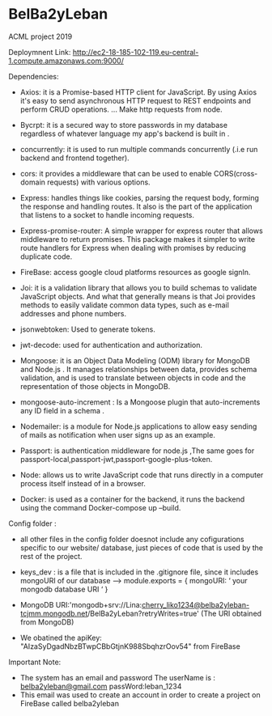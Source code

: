 # BelBa2yLeban
ACML project 2019

Deploymnent Link:
http://ec2-18-185-102-119.eu-central-1.compute.amazonaws.com:9000/

Dependencies:

-	Axios: it is a Promise-based HTTP client for JavaScript. By using Axios it's easy to send asynchronous HTTP request to REST endpoints and perform CRUD operations. ... Make http requests from node.

-	Bycrpt: it is a secured way to store passwords in my database regardless of whatever language my app's backend is built in .


-	concurrently: it is used to run multiple commands concurrently (.i.e run backend and frontend together).

-	cors: it provides a  middleware that can be used to enable CORS(cross-domain requests) with various options.


-	Express: handles things like cookies, parsing the request body, forming the response and handling routes. It also is the part of the application that listens to a socket to handle incoming requests.

-	Express-promise-router: A simple wrapper for express router that allows middleware to return promises. This package makes it simpler to write route handlers for Express when dealing with promises by reducing duplicate code.


-	FireBase: access google cloud platforms resources as google signIn.

-	Joi: it is a validation library that allows you to build schemas to validate JavaScript objects. And what that generally means is that Joi provides methods to easily validate common data types, such as e-mail addresses and phone numbers.


-	jsonwebtoken: Used to generate tokens.

-	jwt-decode: used for authentication and authorization.	


-	Mongoose: it is an Object Data Modeling (ODM) library for MongoDB and Node.js . It manages relationships between data, provides schema validation, and is used to translate between objects in code and the representation of those objects in MongoDB.

-	mongoose-auto-increment : Is a Mongoose plugin that auto-increments any ID field in a  schema .


-	Nodemailer: is a module for Node.js applications to allow easy sending of mails as notification when user signs up as an example.

-	Passport: is authentication middleware for node.js ,The same goes for passport-local,passport-jwt,passport-google-plus-token.


-	Node: allows us to write JavaScript code that runs directly in a computer process itself instead of in a browser.

-	Docker: is used as a container for the backend, it runs the backend using the command Docker-compose up –build.


Config folder : 

-	all other files in the config folder doesnot include any cofigurations specific to our website/ database, just pieces of code that is used by the rest of the project.

-	keys_dev : is a file that is included in the .gitignore file, since it includes mongoURI of our database --> module.exports = {  mongoURI: ‘ your mongodb database URI ‘  }
-  MongoDB URI:'mongodb+srv://Lina:cherry_liko1234@belba2yleban-tcjmm.mongodb.net/BelBa2yLeban?retryWrites=true'  (The URI obtained from MongoDB)

-  We obatined the  apiKey: "AIzaSyDgadNbzBTwpCBbGtjnK988SbqhzrOov54" from FireBase



Important Note:

- The system has an email and password The userName is : belba2yleban@gmail.com  passWord:leban_1234
- This email was used to create an account in order to create a project on FireBase called belba2yleban

